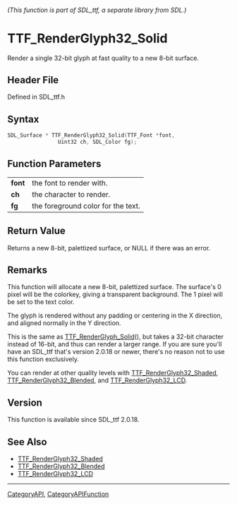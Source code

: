 ###### (This function is part of SDL_ttf, a separate library from SDL.)
# TTF_RenderGlyph32_Solid

Render a single 32-bit glyph at fast quality to a new 8-bit surface.

## Header File

Defined in SDL_ttf.h

## Syntax

```c
SDL_Surface * TTF_RenderGlyph32_Solid(TTF_Font *font,
                Uint32 ch, SDL_Color fg);

```

## Function Parameters

|              |                                    |
| ------------ | ---------------------------------- |
| **font**     | the font to render with.           |
| **ch**       | the character to render.           |
| **fg**       | the foreground color for the text. |

## Return Value

Returns a new 8-bit, palettized surface, or NULL if there was an error.

## Remarks

This function will allocate a new 8-bit, palettized surface. The surface's
0 pixel will be the colorkey, giving a transparent background. The 1 pixel
will be set to the text color.

The glyph is rendered without any padding or centering in the X direction,
and aligned normally in the Y direction.

This is the same as [TTF_RenderGlyph_Solid](TTF_RenderGlyph_Solid)(), but
takes a 32-bit character instead of 16-bit, and thus can render a larger
range. If you are sure you'll have an SDL_ttf that's version 2.0.18 or
newer, there's no reason not to use this function exclusively.

You can render at other quality levels with
[TTF_RenderGlyph32_Shaded](TTF_RenderGlyph32_Shaded),
[TTF_RenderGlyph32_Blended](TTF_RenderGlyph32_Blended), and
[TTF_RenderGlyph32_LCD](TTF_RenderGlyph32_LCD).

## Version

This function is available since SDL_ttf 2.0.18.

## See Also

- [TTF_RenderGlyph32_Shaded](TTF_RenderGlyph32_Shaded)
- [TTF_RenderGlyph32_Blended](TTF_RenderGlyph32_Blended)
- [TTF_RenderGlyph32_LCD](TTF_RenderGlyph32_LCD)

----
[CategoryAPI](CategoryAPI), [CategoryAPIFunction](CategoryAPIFunction)

